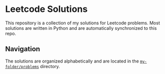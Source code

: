 # Leetcode Solutions

This repository is a collection of my solutions for Leetcode problems. Most solutions are written in Python and are automatically synchronized to this repo.

## Navigation

The solutions are organized alphabetically and are located in the [`my-folder/problems`](https://github.com/robbiebusinessacc/leetcodesolutions/tree/main/my-folder/problems) directory.
